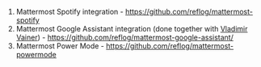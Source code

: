 1. Mattermost Spotify integration - https://github.com/reflog/mattermost-spotify
2. Mattermost Google Assistant integration (done together with [Vladimir Vainer](https://github.com/ferreus)) - https://github.com/reflog/mattermost-google-assistant/
3. Mattermost Power Mode - https://github.com/reflog/mattermost-powermode

